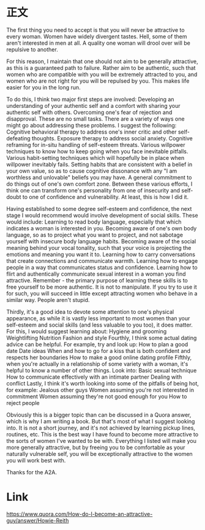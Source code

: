 
# 正文

The first thing you need to accept is that you will never be attractive to every woman. Women have widely divergent tastes. Hell, some of them aren't interested in men at all. A quality one woman will drool over will be repulsive to another.

For this reason, I maintain that one should not aim to be generally attractive, as this is a guaranteed path to failure. Rather aim to be authentic, such that women who are compatible with you will be extremely attracted to you, and women who are not right for you will be repulsed by you. This makes life easier for you in the long run.

To do this, I think two major first steps are involved:
Developing an understanding of your authentic self and a comfort with sharing your authentic self with others.
Overcoming one's fear of rejection and disapproval.
These are no small tasks. There are a variety of ways one might go about addressing these problems. I suggest the following:
Cognitive behavioral therapy to address one's inner critic and other self-defeating thoughts.
Exposure therapy to address social anxiety.
Cognitive reframing for in-situ handling of self-esteem threats.
Various willpower techniques to know how to keep going when you face inevitable pitfalls.
Various habit-setting techniques which will hopefully be in place when willpower inevitably fails.
Setting habits that are consistent with a belief in your own value, so as to cause cognitive dissonance with any "I am worthless and unlovable" beliefs you may have.
A general commitment to do things out of one's own comfort zone.
Between these various efforts, I think one can transform one's personality from one of insecurity and self-doubt to one of confidence and vulnerability. At least, this is how I did it.

Having established to some degree self-esteem and confidence, the next stage I would recommend would involve development of social skills. These would include:
Learning to read body language, especially that which indicates a woman is interested in you.
Becoming aware of one's own body language, so as to project what you want to project, and not sabotage yourself with insecure body language habits.
Becoming aware of the social meaning behind your vocal tonality, such that your voice is projecting the emotions and meaning you want it to.
Learning how to carry conversations that create connections and communicate warmth.
Learning how to engage people in a way that communicates status and confidence.
Learning how to flirt and authentically communicate sexual interest in a woman you find attractive.
Remember - the primary purpose of learning these skills is to free yourself to be more authentic. It is not to manipulate. If you try to use it for such, you will succeed in little except attracting women who behave in a similar way. People aren't stupid.

Thirdly, it's a good idea to devote some attention to one's physical appearance, as while it is vastly less important to most women than your self-esteem and social skills (and less valuable to you too), it does matter. For this, I would suggest learning about:
Hygiene and grooming
Weightlifting
Nutrition
Fashion and style
Fourthly, I think some actual dating advice can be helpful. For example, try and look up:
How to plan a good date
Date ideas
When and how to go for a kiss that is both confident and respects her boundaries
How to make a good online dating profile
Fifthly, when you're actually in a relationship of some variety with a woman, it's helpful to know a number of other things. Look into:
Basic sexual technique
How to communicate effectively with an intimate partner
Dealing with conflict
Lastly, I think it's worth looking into some of the pitfalls of being hot, for example:
Jealous other guys
Women assuming you're not interested in commitment
Women assuming they're not good enough for you
How to reject people

Obviously this is a bigger topic than can be discussed in a Quora answer, which is why I am writing a book. But that's most of what I suggest looking into. It is not a short journey, and it's not achieved by learning pickup lines, routines, etc. This is the best way I have found to become more attractive to the sorts of women I've wanted to be with. Everything I listed will make you more generally attractive, but by freeing you to be comfortable as your naturally vulnerable self, you will be exceptionally attractive to the women you will work best with.

Thanks for the A2A.


# Link

https://www.quora.com/How-do-I-become-an-attractive-guy/answer/Howie-Reith 
